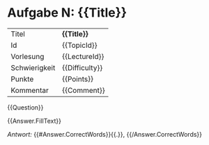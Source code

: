 # Aufgabe N: {{Title}}

|               |                |
|---------------|----------------|
| Titel         | **{{Title}}**  |
| Id            | {{TopicId}}    |
| Vorlesung     | {{LectureId}}  |
| Schwierigkeit | {{Difficulty}} |
| Punkte        | {{Points}}     |
| Kommentar     | {{Comment}}    |

{{Question}}

{{Answer.FillText}}

*Antwort:* {{\#Answer.CorrectWords}}{{.}}, {{/Answer.CorrectWords}}
